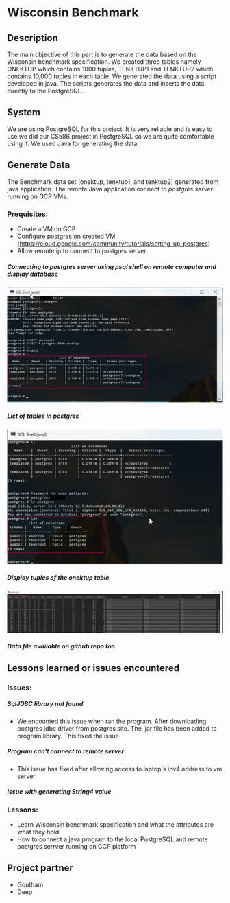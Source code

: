 # Wisconsin Benchmark

## Description

The main objective of this part is to generate the data based on the Wisconsin benchmark specification. We created three tables namely ONEKTUP which contains 1000 tuples, TENKTUP1 and TENKTUP2 which contains 10,000 tuples in each table. We generated the data using a script developed in java. The scripts generates the data and inserts the data directly to the PostgreSQL.


## System

We are using PostgreSQL for this project. It is very reliable and is easy to use we did our CS586 project in PostgreSQL so we are quite comfortable using it. We used Java for generating the data. 


## Generate Data

The Benchmark data set (onektup, tenktup1, and tenktup2) generated from java application. The remote Java application connect to *postgres server* running on GCP VMs. 
### Prequisites: 
* Create a VM on GCP
* Configure postgres on created VM (https://cloud.google.com/community/tutorials/setting-up-postgres) 
* Allow remote ip to connect to postgres server

##### Connecting to postgres server using psql shell on remote computer and display database
![Establish connection to GCP VMs (postgres loaded)](https://github.com/GouthamC7/Database_Implementation/blob/main/connection_to_psql_GCP_vms.png)

##### List of tables in postgres
![List of tables](https://github.com/GouthamC7/Database_Implementation/blob/main/list_tables.png)

##### Display tuples of the onektup table
![display tuples](https://github.com/GouthamC7/Database_Implementation/blob/main/display_record_from_onektup.png)

##### Data file available on github repo too


##  Lessons learned or issues encountered

### Issues: 
##### SqlJDBC library not found
* We encounted this issue when ran the program. After downloading postgres jdbc driver from postgres site. The .jar file has been added to program library. This fixed the issue. 
##### Program can't connect to remote server
* This issue has fixed after allowing access to laptop's ipv4 address to vm server
##### Issue with generating String4 value 

### Lessons:
* Learn Wisconsin benchmark specification and what the attributes are what they hold
* How to connect a java program to the local PostgreSQL and remote postgres serrver running on GCP platform

## Project partner

* Goutham 
* Deep
